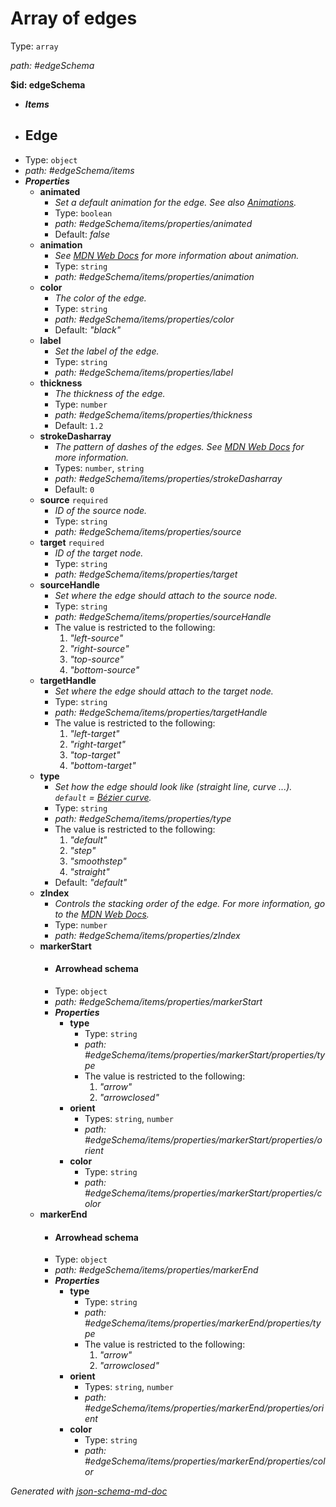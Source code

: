 # Array of edges

Type: `array`

<i id="edgeSchema">path: #edgeSchema</i>

<b id="edgeschema">&#36;id: edgeSchema</b>

 - **_Items_**
 - ## Edge
 - Type: `object`
 - <i id="edgeSchema/items">path: #edgeSchema/items</i>
 - **_Properties_**
	 - <b id="#edgeSchema/items/properties/animated">animated</b>
		 - _Set a default animation for the edge. See also [Animations](https://github.com/KNowledgeOnWebScale/dataflow-visualization/tree/main#animations)._
		 - Type: `boolean`
		 - <i id="edgeSchema/items/properties/animated">path: #edgeSchema/items/properties/animated</i>
		 - Default: _false_
	 - <b id="#edgeSchema/items/properties/animation">animation</b>
		 - _See [MDN Web Docs](https://developer.mozilla.org/en-US/docs/Web/CSS/animation) for more information about animation._
		 - Type: `string`
		 - <i id="edgeSchema/items/properties/animation">path: #edgeSchema/items/properties/animation</i>
	 - <b id="#edgeSchema/items/properties/color">color</b>
		 - _The color of the edge._
		 - Type: `string`
		 - <i id="edgeSchema/items/properties/color">path: #edgeSchema/items/properties/color</i>
		 - Default: _"black"_
	 - <b id="#edgeSchema/items/properties/label">label</b>
		 - _Set the label of the edge._
		 - Type: `string`
		 - <i id="edgeSchema/items/properties/label">path: #edgeSchema/items/properties/label</i>
	 - <b id="#edgeSchema/items/properties/thickness">thickness</b>
		 - _The thickness of the edge._
		 - Type: `number`
		 - <i id="edgeSchema/items/properties/thickness">path: #edgeSchema/items/properties/thickness</i>
		 - Default: `1.2`
	 - <b id="#edgeSchema/items/properties/strokeDasharray">strokeDasharray</b>
		 - _The pattern of dashes of the edges. See [MDN Web Docs](https://developer.mozilla.org/en-US/docs/Web/SVG/Attribute/stroke-dasharray#example) for more information._
		 - Types: `number`, `string`
		 - <i id="edgeSchema/items/properties/strokeDasharray">path: #edgeSchema/items/properties/strokeDasharray</i>
		 - Default: `0`
	 - <b id="#edgeSchema/items/properties/source">source</b> `required`
		 - _ID of the source node._
		 - Type: `string`
		 - <i id="edgeSchema/items/properties/source">path: #edgeSchema/items/properties/source</i>
	 - <b id="#edgeSchema/items/properties/target">target</b> `required`
		 - _ID of the target node._
		 - Type: `string`
		 - <i id="edgeSchema/items/properties/target">path: #edgeSchema/items/properties/target</i>
	 - <b id="#edgeSchema/items/properties/sourceHandle">sourceHandle</b>
		 - _Set where the edge should attach to the source node._
		 - Type: `string`
		 - <i id="edgeSchema/items/properties/sourceHandle">path: #edgeSchema/items/properties/sourceHandle</i>
		 - The value is restricted to the following: 
			 1. _"left-source"_
			 2. _"right-source"_
			 3. _"top-source"_
			 4. _"bottom-source"_
	 - <b id="#edgeSchema/items/properties/targetHandle">targetHandle</b>
		 - _Set where the edge should attach to the target node._
		 - Type: `string`
		 - <i id="edgeSchema/items/properties/targetHandle">path: #edgeSchema/items/properties/targetHandle</i>
		 - The value is restricted to the following: 
			 1. _"left-target"_
			 2. _"right-target"_
			 3. _"top-target"_
			 4. _"bottom-target"_
	 - <b id="#edgeSchema/items/properties/type">type</b>
		 - _Set how the edge should look like (straight line, curve ...). `default` = [Bézier curve](https://en.wikipedia.org/wiki/B%C3%A9zier_curve)._
		 - Type: `string`
		 - <i id="edgeSchema/items/properties/type">path: #edgeSchema/items/properties/type</i>
		 - The value is restricted to the following: 
			 1. _"default"_
			 2. _"step"_
			 3. _"smoothstep"_
			 4. _"straight"_
		 - Default: _"default"_
	 - <b id="#edgeSchema/items/properties/zIndex">zIndex</b>
		 - _Controls the stacking order of the edge. For more information, go to the [MDN Web Docs](https://developer.mozilla.org/en-US/docs/Web/CSS/z-index)._
		 - Type: `number`
		 - <i id="edgeSchema/items/properties/zIndex">path: #edgeSchema/items/properties/zIndex</i>
	 - <b id="#edgeSchema/items/properties/markerStart">markerStart</b>
		 - #### Arrowhead schema
		 - Type: `object`
		 - <i id="edgeSchema/items/properties/markerStart">path: #edgeSchema/items/properties/markerStart</i>
		 - **_Properties_**
			 - <b id="#edgeSchema/items/properties/markerStart/properties/type">type</b>
				 - Type: `string`
				 - <i id="edgeSchema/items/properties/markerStart/properties/type">path: #edgeSchema/items/properties/markerStart/properties/type</i>
				 - The value is restricted to the following: 
					 1. _"arrow"_
					 2. _"arrowclosed"_
			 - <b id="#edgeSchema/items/properties/markerStart/properties/orient">orient</b>
				 - Types: `string`, `number`
				 - <i id="edgeSchema/items/properties/markerStart/properties/orient">path: #edgeSchema/items/properties/markerStart/properties/orient</i>
			 - <b id="#edgeSchema/items/properties/markerStart/properties/color">color</b>
				 - Type: `string`
				 - <i id="edgeSchema/items/properties/markerStart/properties/color">path: #edgeSchema/items/properties/markerStart/properties/color</i>
	 - <b id="#edgeSchema/items/properties/markerEnd">markerEnd</b>
		 - #### Arrowhead schema
		 - Type: `object`
		 - <i id="edgeSchema/items/properties/markerEnd">path: #edgeSchema/items/properties/markerEnd</i>
		 - **_Properties_**
			 - <b id="#edgeSchema/items/properties/markerEnd/properties/type">type</b>
				 - Type: `string`
				 - <i id="edgeSchema/items/properties/markerEnd/properties/type">path: #edgeSchema/items/properties/markerEnd/properties/type</i>
				 - The value is restricted to the following: 
					 1. _"arrow"_
					 2. _"arrowclosed"_
			 - <b id="#edgeSchema/items/properties/markerEnd/properties/orient">orient</b>
				 - Types: `string`, `number`
				 - <i id="edgeSchema/items/properties/markerEnd/properties/orient">path: #edgeSchema/items/properties/markerEnd/properties/orient</i>
			 - <b id="#edgeSchema/items/properties/markerEnd/properties/color">color</b>
				 - Type: `string`
				 - <i id="edgeSchema/items/properties/markerEnd/properties/color">path: #edgeSchema/items/properties/markerEnd/properties/color</i>

_Generated with [json-schema-md-doc](https://brianwendt.github.io/json-schema-md-doc/)_